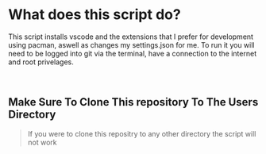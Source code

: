 # What does this script do? 
This script installs vscode and the extensions that I prefer for development using pacman, aswell as changes my settings.json for me. To run it you will need to be logged into git via the terminal, have a connection to the internet and root privelages.

<br>

## **Make Sure To Clone This repository To The Users Directory**
> If you were to clone this repositry to any other directory the script will not work
